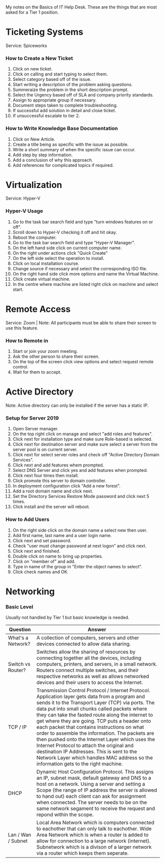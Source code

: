My notes on the Basics of IT Help Desk. These are the things that are most asked for a Tier 1 position.

# Ticketing Systems
Service: Spiceworks

### How to Create a New Ticket
1. Click on new ticket.
2. Click on calling and start typing to select them.
3. Select category based off of the issue.
4. Start writing a description of the problem asking questions.
5. Summeraize the problem in the short description prompt.
6. Select the Urgency based off of SLA and company priority standards.
7. Assign to appropriate group if necessary.
8. Document steps taken to complete troubleshooting.
9. If successful add solution in detail and close ticket.
10. If unsuccessful escalate to tier 2.

### How to Write Knowledge Base Documentation
1. Click on New Article.
2. Create a title being as specific with the issue as possible.
3. Write a short summary of when the specific issue can occur.
4. Add step by step information.
5. Add a conclusion of why this approach.
6. Add references for complicated topics if required.

# Virtualization
Service: Hyper-V

### Hyper-V Usage
1. Go to the task bar search field and type "turn windows features on or off".
2. Scroll down to Hyper-V checking it off and hit okay.
3. Reboot the computer.
4. Go to the task bar search field and type "Hyper-V Manager".
5. On the left hand side click on current computer name.
6. On the right under actions click "Quick Create"
7. On the left side select the operation to install.
8. Click on local installation course.
9. Change source if necessary and select the corresponding ISO file.
10. On the right hand side click more options and name the Virtual Machine.
11. Click create virtual machine.
12. In the centre where machine are listed right click on machine and select start.

# Remote Access
Service: Zoom | 
Note: All participants must be able to share their screen to use this feature.

### How to Remote in
1. Start or join your zoom meeting.
2. Ask the other person to share their screen.
3. On the top of the screen click view options and select request remote control.
4. Wait for them to accept.

# Active Directory
Note: Active directory can only be installed if the server has a static IP.

### Setup for Server 2019
1. Open Server manager.
2. On the top right click on manage and select "add roles and features".
3. Click next for installation type and make sure Role-based is selected.
4. Click next for destination server and make sure select a server from the server pool is on current server.
5. Click next for select server roles and check off "Active Directory Domain Services".
6. Click next and add features whem prompted.
7. Select DNS Server and click yes and add features when prompted.
8. Click next four times then install.
9. Click promote this server to domain controller.
10. In deployment configuration click "Add a new forest".
11. Add a root domain name and click next.
12. Set the Directory Services Restore Mode password and click next 5 times.
13. Click install and the server will reboot.

### How to Add Users
1. On the right side click on the domain name a select new then user.
2. Add first name, last name and a user login name.
3. Click next and set password.
4. Check "user must change password at next logon" and click next.
5. Click next and finished.
6. Double click on name to bring up properties.
7. Click on "member of" and add.
8. Type in name of the group in "Enter the object names to select". 
9. Click check names and OK.

# Networking

### Basic Level
Usually not handled by Tier 1 but basic knowledge is needed.

| Question | Answer |
|-|-|
| What's a Network? | A collection of computers, servers and other devices connected to allow data sharing. |
| Switch vs Router? | Switches allow the sharing of resources by connecting together all the devices, including computers, printers, and servers, in a small network. Routers connect multiple switches, and their respective networks as well as allows networked devices and their users to access the Internet. |
| TCP / IP | Transmission Control Protocol / Internet Protocol. Application layer gets data from a program and sends it to the Transport Layer (TCP) via ports. The data put into small chunks called packets where they can take the fasted route along the internet to get where they are going. TCP puts a header onto each packet that contains instructions on what order to assemble the information. The packets are then pushed onto the Internet Layer which uses the Internet Protocol to attach the original and destination IP Addresses. This is sent to the Network Layer which handles MAC address so the information gets to the right machine.|
| DHCP | Dynamic Host Configuration Protocol. This assigns an IP, subnet mask, default gateway and DNS to a host on a network. Using a server and setting a Scope (the range of IP address the server is allowed to hand out) each client can ask for assignment when connected. The server needs to be on the same network segament to receive the request and repond within the scope. |
| Lan / Wan / Subnet | Local Area Network which is computers connected to eachother that can only talk to eachother. Wide Area Network which is when a router is added to allow for connection to a large network (internet). Subnetwork which is a divison of a larger network via a router which keeps them seperate. |
